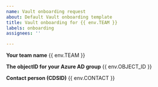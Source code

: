 ```yaml
---
name: Vault onboarding request
about: Default Vault onboarding template
title: Vault onboarding for {{ env.TEAM }}
labels: onboarding
assignees: ''

---
```


**Your team name**
{{ env.TEAM }}

**The objectID for your Azure AD group**
{{ env.OBJECT_ID }}

**Contact person (CDSID)**
{{ env.CONTACT }}
